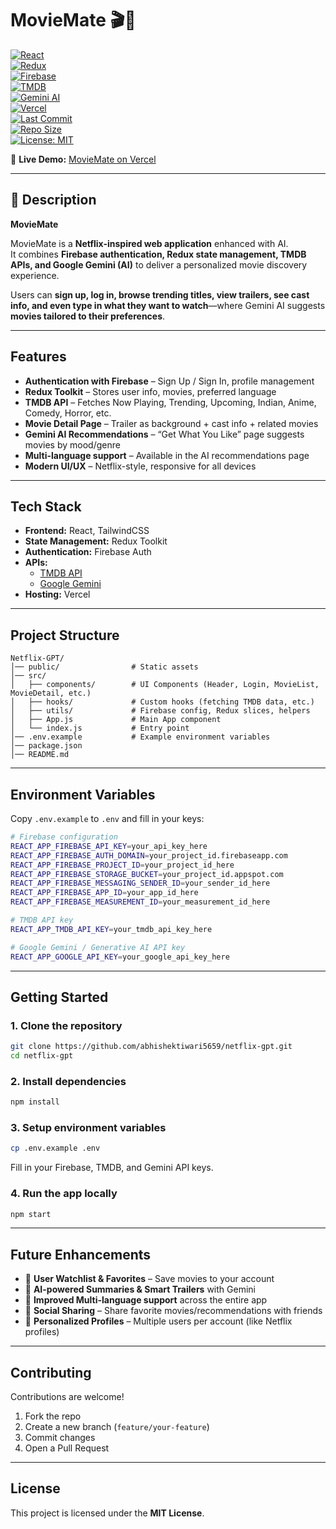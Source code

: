 # MovieMate 🎬🤖  

[![React](https://img.shields.io/badge/React-18.0-blue?logo=react)](https://react.dev/)  
[![Redux](https://img.shields.io/badge/Redux-Toolkit-764ABC?logo=redux)](https://redux-toolkit.js.org/)  
[![Firebase](https://img.shields.io/badge/Firebase-Auth-orange?logo=firebase)](https://firebase.google.com/)  
[![TMDB](https://img.shields.io/badge/TMDB-API-01d277?logo=themoviedb)](https://www.themoviedb.org/)  
[![Gemini AI](https://img.shields.io/badge/Google-Gemini-4285F4?logo=google)](https://ai.google.dev/)  
[![Vercel](https://img.shields.io/badge/Hosted%20on-Vercel-black?logo=vercel)](https://netflix-gpt-self-six.vercel.app)  
[![Last Commit](https://img.shields.io/github/last-commit/abhishektiwari5659/netflix-gpt)](https://github.com/abhishektiwari5659/netflix-gpt/commits/main)  
[![Repo Size](https://img.shields.io/github/repo-size/abhishektiwari5659/netflix-gpt)](https://github.com/abhishektiwari5659/netflix-gpt)  
[![License: MIT](https://img.shields.io/badge/License-MIT-green.svg)](https://opensource.org/licenses/MIT)  

🔗 **Live Demo:** [MovieMate on Vercel](https://moviemate-opal.vercel.app/)  

---

## 📖 Description  

**MovieMate**  

MovieMate is a **Netflix-inspired web application** enhanced with AI.  
It combines **Firebase authentication, Redux state management, TMDB APIs, and Google Gemini (AI)** to deliver a personalized movie discovery experience.  

Users can **sign up, log in, browse trending titles, view trailers, see cast info, and even type in what they want to watch**—where Gemini AI suggests **movies tailored to their preferences**.  

---

## Features  

- **Authentication with Firebase** – Sign Up / Sign In, profile management  
- **Redux Toolkit** – Stores user info, movies, preferred language  
- **TMDB API** – Fetches Now Playing, Trending, Upcoming, Indian, Anime, Comedy, Horror, etc.  
- **Movie Detail Page** – Trailer as background + cast info + related movies  
- **Gemini AI Recommendations** – “Get What You Like” page suggests movies by mood/genre  
- **Multi-language support** – Available in the AI recommendations page  
- **Modern UI/UX** – Netflix-style, responsive for all devices  

---

## Tech Stack  

- **Frontend:** React, TailwindCSS  
- **State Management:** Redux Toolkit  
- **Authentication:** Firebase Auth  
- **APIs:**  
  - [TMDB API](https://www.themoviedb.org/documentation/api)  
  - [Google Gemini](https://ai.google.dev/)  
- **Hosting:** Vercel  

---

## Project Structure  

```
Netflix-GPT/
│── public/                # Static assets
│── src/
│   ├── components/        # UI Components (Header, Login, MovieList, MovieDetail, etc.)
│   ├── hooks/             # Custom hooks (fetching TMDB data, etc.)
│   ├── utils/             # Firebase config, Redux slices, helpers
│   ├── App.js             # Main App component
│   └── index.js           # Entry point
│── .env.example           # Example environment variables
│── package.json
│── README.md
```

---

## Environment Variables  

Copy `.env.example` to `.env` and fill in your keys:  

```bash
# Firebase configuration
REACT_APP_FIREBASE_API_KEY=your_api_key_here
REACT_APP_FIREBASE_AUTH_DOMAIN=your_project_id.firebaseapp.com
REACT_APP_FIREBASE_PROJECT_ID=your_project_id_here
REACT_APP_FIREBASE_STORAGE_BUCKET=your_project_id.appspot.com
REACT_APP_FIREBASE_MESSAGING_SENDER_ID=your_sender_id_here
REACT_APP_FIREBASE_APP_ID=your_app_id_here
REACT_APP_FIREBASE_MEASUREMENT_ID=your_measurement_id_here

# TMDB API key
REACT_APP_TMDB_API_KEY=your_tmdb_api_key_here

# Google Gemini / Generative AI API key
REACT_APP_GOOGLE_API_KEY=your_google_api_key_here
```

---

## Getting Started  

### 1. Clone the repository  
```bash
git clone https://github.com/abhishektiwari5659/netflix-gpt.git
cd netflix-gpt
```

### 2. Install dependencies  
```bash
npm install
```

### 3. Setup environment variables  
```bash
cp .env.example .env
```
Fill in your Firebase, TMDB, and Gemini API keys.  

### 4. Run the app locally  
```bash
npm start
```

---

## Future Enhancements  

- 📌 **User Watchlist & Favorites** – Save movies to your account  
- 📌 **AI-powered Summaries & Smart Trailers** with Gemini  
- 📌 **Improved Multi-language support** across the entire app  
- 📌 **Social Sharing** – Share favorite movies/recommendations with friends  
- 📌 **Personalized Profiles** – Multiple users per account (like Netflix profiles)  

---

## Contributing  

Contributions are welcome!  

1. Fork the repo  
2. Create a new branch (`feature/your-feature`)  
3. Commit changes  
4. Open a Pull Request  

---

## License  

This project is licensed under the **MIT License**.  
